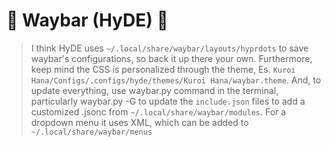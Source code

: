 # 🌸 Waybar (HyDE) 🌸

> I think HyDE uses `~/.local/share/waybar/layouts/hyprdots` to save waybar's configurations, so back it up there your own. 
Furthermore, keep mind the CSS is personalized through the theme, Es. `Kuroi Hana/Configs/.configs/hyde/themes/Kuroi Hana/waybar.theme`. And, to update everything, use waybar.py command in the terminal, particularly waybar.py -G to update the `include.json` files to add a customized .jsonc from `~/.local/share/waybar/modules`.
For a dropdown menu it uses XML, which can be added to `~/.local/share/waybar/menus`
